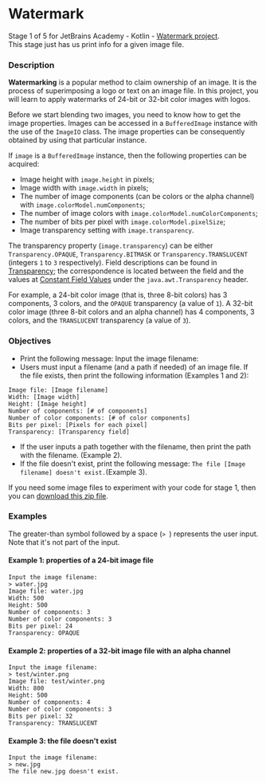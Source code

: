 # Watermark
Stage 1 of 5 for JetBrains Academy - Kotlin - [Watermark project](https://hyperskill.org/projects/222/stages/1112/implement).   
This stage just has us print info for a given image file.
### Description
**Watermarking** is a popular method to claim ownership of an image. It is the process of superimposing a logo or text on an image file. In this project, you will learn to apply watermarks of 24-bit or 32-bit color images with logos.

Before we start blending two images, you need to know how to get the image properties. Images can be accessed in a `BufferedImage` instance with the use of the `ImageIO` class. The image properties can be consequently obtained by using that particular instance.

If `image` is a `BufferedImage` instance, then the following properties can be acquired:    
* Image height with `image.height` in pixels;
* Image width with `image.width` in pixels;
* The number of image components (can be colors or the alpha channel) with `image.colorModel.numComponents`;
* The number of image colors with `image.colorModel.numColorComponents`;
* The number of bits per pixel with `image.colorModel.pixelSize`;
* Image transparency setting with `image.transparency`.

The transparency property (`image.transparency`) can be either `Transparency.OPAQUE`, `Transparency.BITMASK` or `Transparency.TRANSLUCENT` (integers `1` to `3` respectively). Field descriptions can be found in [Transparency](https://docs.oracle.com/javase/7/docs/api/java/awt/Transparency.html); the correspondence is located between the field and the values at [Constant Field Values](https://docs.oracle.com/javase/7/docs/api/constant-values.html#java.awt.Transparency) under the `java.awt.Transparency` header.

For example, a 24-bit color image (that is, three 8-bit colors) has 3 components, 3 colors, and the `OPAQUE` transparency (a value of `1`). A 32-bit color image (three 8-bit colors and an alpha channel) has 4 components, 3 colors, and the `TRANSLUCENT` transparency (a value of `3`).
### Objectives
* Print the following message: Input the image filename:
* Users must input a filename (and a path if needed) of an image file. If the file exists, then print the following information (Examples 1 and 2):
```text
Image file: [Image filename]
Width: [Image width]
Height: [Image height]
Number of components: [# of components]
Number of color components: [# of color components]
Bits per pixel: [Pixels for each pixel]
Transparency: [Transparency field]
```
* If the user inputs a path together with the filename, then print the path with the filename. (Example 2).
* If the file doesn't exist, print the following message: `The file [Image filename] doesn't exist.`(Example 3).

If you need some image files to experiment with your code for stage 1, then you can [download this zip file](https://stepik.org/media/attachments/lesson/623865/stage1.zip).
### Examples
The greater-than symbol followed by a space (`> `) represents the user input. Note that it's not part of the input.
#### Example 1: properties of a 24-bit image file
```text
Input the image filename:
> water.jpg
Image file: water.jpg
Width: 500
Height: 500
Number of components: 3
Number of color components: 3
Bits per pixel: 24
Transparency: OPAQUE
```
#### Example 2: properties of a 32-bit image file with an alpha channel
```text
Input the image filename:
> test/winter.png
Image file: test/winter.png
Width: 800
Height: 500
Number of components: 4
Number of color components: 3
Bits per pixel: 32
Transparency: TRANSLUCENT
```
#### Example 3: the file doesn't exist
```text
Input the image filename:
> new.jpg
The file new.jpg doesn't exist.
```
